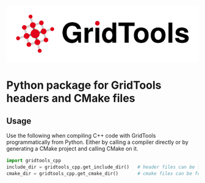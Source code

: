 <a href="https://GridTools.github.io/gridtools"><img src="https://raw.githubusercontent.com/GridTools/gridtools/gh-pages/v1.0/_static/logo.svg"/></a>

# Python package for GridTools headers and CMake files

## Usage

Use the following when compiling C++ code with GridTools programmatically from Python.
Either by calling a compiler directly or by generating a CMake project and calling CMake on it.

```python
import gridtools_cpp
include_dir = gridtools_cpp.get_include_dir()   # header files can be found here
cmake_dir = gridtools_cpp.get_cmake_dir()       # cmake files can be found here
```

